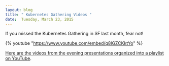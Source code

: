 ```yaml
---
layout: blog
title: " Kubernetes Gathering Videos "
date:  Tuesday, March 23, 2015
---
```

If you missed the Kubernetes Gathering in SF last month, fear not!

{% youtube "https://www.youtube.com/embed/q8lGZCKktYo" %}

[Here are the videos from the evening presentations organized into a playlist on YouTube](https://www.youtube.com/playlist?list=PL69nYSiGNLP2FBVvSLHpJE8_6hRHW8Kxe).  
